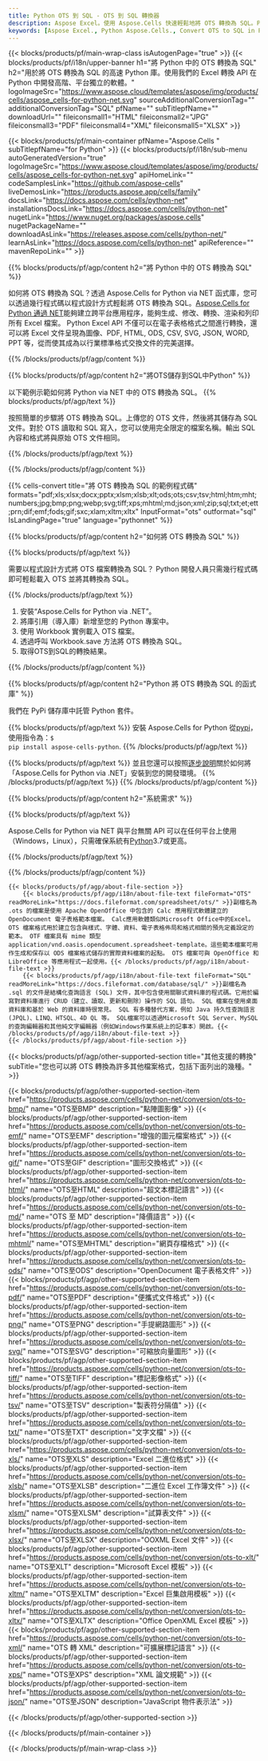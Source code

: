 ```yaml
---
title: Python OTS 到 SQL - OTS 到 SQL 轉換器
description: Aspose Excel。使用 Aspose.Cells 快速輕鬆地將 OTS 轉換為 SQL。Python OTS 到 SQL。 Python 將 OTS 儲存到 SQL。使用 Python 將 OTS 儲存為 SQL。
keywords: [Aspose Excel., Python Aspose.Cells., Convert OTS to SQL in Python., Save OTS to SQL using Python., Python OTS to SQL saveformat., OTS to SQL Converter., Python Save OTS as SQL]
---
```

{{< blocks/products/pf/main-wrap-class isAutogenPage="true" >}}
{{< blocks/products/pf/i18n/upper-banner h1="將 Python 中的 OTS 轉換為 SQL" h2="用於將 OTS 轉換為 SQL 的高速 Python 庫。使用我們的 Excel 轉換 API 在 Python 中開發高階、平台獨立的軟體。" logoImageSrc="https://www.aspose.cloud/templates/aspose/img/products/cells/aspose_cells-for-python-net.svg" sourceAdditionalConversionTag="" additionalConversionTag="SQL" pfName="" subTitlepfName="" downloadUrl="" fileiconsmall1="HTML" fileiconsmall2="JPG" fileiconsmall3="PDF" fileiconsmall4="XML" fileiconsmall5="XLSX" >}}

{{< blocks/products/pf/main-container pfName="Aspose.Cells " subTitlepfName="for Python" >}}
{{< blocks/products/pf/i18n/sub-menu autoGeneratedVersion="true" logoImageSrc="https://www.aspose.cloud/templates/aspose/img/products/cells/aspose_cells-for-python-net.svg" apiHomeLink="" codeSamplesLink="https://github.com/aspose-cells" liveDemosLink="https://products.aspose.app/cells/family" docsLink="https://docs.aspose.com/cells/python-net" installationsDocsLink="https://docs.aspose.com/cells/python-net" nugetLink="https://www.nuget.org/packages/aspose.cells" nugetPackageName="" downloadAsLink="https://releases.aspose.com/cells/python-net/" learnAsLink="https://docs.aspose.com/cells/python-net" apiReference="" mavenRepoLink="" >}}


{{% blocks/products/pf/agp/content h2="將 Python 中的 OTS 轉換為 SQL" %}}

如何將 OTS 轉換為 SQL？透過 Aspose.Cells for Python via NET 函式庫，您可以透過幾行程式碼以程式設計方式輕鬆將 OTS 轉換為 SQL。[Aspose.Cells for Python 通過 NET](https://pypi.org/project/aspose-cells-python/)能夠建立跨平台應用程序，能夠生成、修改、轉換、渲染和列印所有 Excel 檔案。 Python Excel API 不僅可以在電子表格格式之間進行轉換，還可以將 Excel 文件呈現為圖像、PDF, HTML, ODS, CSV, SVG, JSON, WORD, PPT 等，從而使其成為以行業標準格式交換文件的完美選擇。

{{% /blocks/products/pf/agp/content %}}


{{% blocks/products/pf/agp/content h2="將OTS儲存到SQL中Python" %}}

以下範例示範如何將 Python via NET 中的 OTS 轉換為 SQL。
{{% blocks/products/pf/agp/text %}}

按照簡單的步驟將 OTS 轉換為 SQL。上傳您的 OTS 文件，然後將其儲存為 SQL 文件。對於 OTS 讀取和 SQL 寫入，您可以使用完全限定的檔案名稱。輸出 SQL 內容和格式將與原始 OTS 文件相同。

{{% /blocks/products/pf/agp/text %}}

{{% /blocks/products/pf/agp/content %}}

{{% cells-convert title="將 OTS 轉換為 SQL 的範例程式碼" formats="pdf;xls;xlsx;docx;pptx;xlsm;xlsb;xlt;ods;ots;csv;tsv;html;htm;mht;numbers;jpg;bmp;png;webp;svg;tiff;xps;mhtml;md;json;xml;zip;sql;txt;et;ett;prn;dif;emf;fods;gif;sxc;xlam;xltm;xltx" InputFormat="ots" outformat="sql" IsLandingPage="true" language="pythonnet" %}}

{{% blocks/products/pf/agp/content h2="如何將 OTS 轉換為 SQL" %}}

{{% blocks/products/pf/agp/text %}}

需要以程式設計方式將 OTS 檔案轉換為 SQL？ Python 開發人員只需幾行程式碼即可輕鬆載入 OTS 並將其轉換為 SQL。

{{% /blocks/products/pf/agp/text %}}

1. 安裝“Aspose.Cells for Python via .NET”。
1. 將庫引用（導入庫）新增至您的 Python 專案中。
1. 使用 Workbook 實例載入 OTS 檔案。
1. 透過呼叫 Workbook.save 方法將 OTS 轉換為 SQL。
1. 取得OTS到SQL的轉換結果。

{{% /blocks/products/pf/agp/content %}}


{{% blocks/products/pf/agp/content h2="Python 將 OTS 轉換為 SQL 的函式庫" %}}

我們在 PyPi 儲存庫中託管 Python 套件。

{{% blocks/products/pf/agp/text %}}
安裝 Aspose.Cells for Python 從<a href="https://pypi.org/project/aspose-cells-python/">pypi</a>，使用指令為：<code>$ pip install aspose-cells-python</code>.
{{% /blocks/products/pf/agp/text %}}

{{% blocks/products/pf/agp/text %}}
並且您還可以按照[逐步說明](https://docs.aspose.com/cells/python-net/getting-started/)關於如何將「Aspose.Cells for Python via .NET」安裝到您的開發環境。
{{% /blocks/products/pf/agp/text %}}
{{% /blocks/products/pf/agp/content %}}

{{% blocks/products/pf/agp/content h2="系統需求" %}}

{{% blocks/products/pf/agp/text %}}

 Aspose.Cells for Python via NET 與平台無關 API 可以在任何平台上使用（Windows，Linux），只需確保系統有[Python](https://www.python.org/downloads/)3.7或更高。
 
{{% /blocks/products/pf/agp/text %}}

{{% /blocks/products/pf/agp/content %}}

<!-- aboutfile Starts -->
    {{< blocks/products/pf/agp/about-file-section >}}
        {{< blocks/products/pf/agp/i18n/about-file-text fileFormat="OTS" readMoreLink="https://docs.fileformat.com/spreadsheet/ots/" >}}副檔名為 .ots 的檔案是使用 Apache OpenOffice 中包含的 Calc 應用程式軟體建立的 OpenDocument 電子表格範本檔案。 Calc應用軟體類似Microsoft Office中的Excel。 OTS 檔案格式用於建立包含與樣式、字體、資料、電子表格佈局和格式相關的預先定義設定的範本。 OTF 檔案具有 mime 類型 application/vnd.oasis.opendocument.spreadsheet-template。這些範本檔案可用作生成和保存以 ODS 檔案格式儲存的實際資料檔案的起點。 OTS 檔案可與 OpenOffice 和 LibreOffice 等應用程式一起使用。{{< /blocks/products/pf/agp/i18n/about-file-text >}}
        {{< blocks/products/pf/agp/i18n/about-file-text fileFormat="SQL" readMoreLink="https://docs.fileformat.com/database/sql/" >}}副檔名為 .sql 的文件是結構化查詢語言 (SQL) 文件，其中包含使用關聯式資料庫的程式碼。它用於編寫對資料庫進行 CRUD（建立、讀取、更新和刪除）操作的 SQL 語句。 SQL 檔案在使用桌面資料庫和基於 Web 的資料庫時很常見。 SQL 有多種替代方案，例如 Java 持久性查詢語言 (JPQL)、LINQ、HTSQL、4D QL 等。 SQL檔案可以透過Microsoft SQL Server、MySQL的查詢編輯器和其他純文字編輯器（例如Windows作業系統上的記事本）開啟。{{< /blocks/products/pf/agp/i18n/about-file-text >}}
    {{< /blocks/products/pf/agp/about-file-section >}}
<!-- aboutfile Ends -->

{{< blocks/products/pf/agp/other-supported-section title="其他支援的轉換" subTitle="您也可以將 OTS 轉換為許多其他檔案格式，包括下面列出的幾種。" >}}

{{< blocks/products/pf/agp/other-supported-section-item href="https://products.aspose.com/cells/python-net/conversion/ots-to-bmp/" name="OTS至BMP" description="點陣圖影像" >}}
{{< blocks/products/pf/agp/other-supported-section-item href="https://products.aspose.com/cells/python-net/conversion/ots-to-emf/" name="OTS至EMF" description="增強的圖元檔案格式" >}}
{{< blocks/products/pf/agp/other-supported-section-item href="https://products.aspose.com/cells/python-net/conversion/ots-to-gif/" name="OTS至GIF" description="圖形交換格式" >}}
{{< blocks/products/pf/agp/other-supported-section-item href="https://products.aspose.com/cells/python-net/conversion/ots-to-html/" name="OTS至HTML" description="超文本標記語言" >}}
{{< blocks/products/pf/agp/other-supported-section-item href="https://products.aspose.com/cells/python-net/conversion/ots-to-md/" name="OTS 至 MD" description="降價語言" >}}
{{< blocks/products/pf/agp/other-supported-section-item href="https://products.aspose.com/cells/python-net/conversion/ots-to-mhtml/" name="OTS至MHTML" description="網頁存檔格式" >}}
{{< blocks/products/pf/agp/other-supported-section-item href="https://products.aspose.com/cells/python-net/conversion/ots-to-ods/" name="OTS至ODS" description="OpenDocument 電子表格文件" >}}
{{< blocks/products/pf/agp/other-supported-section-item href="https://products.aspose.com/cells/python-net/conversion/ots-to-pdf/" name="OTS至PDF" description="便攜式文件格式" >}}
{{< blocks/products/pf/agp/other-supported-section-item href="https://products.aspose.com/cells/python-net/conversion/ots-to-png/" name="OTS至PNG" description="手提網路圖形" >}}
{{< blocks/products/pf/agp/other-supported-section-item href="https://products.aspose.com/cells/python-net/conversion/ots-to-svg/" name="OTS至SVG" description="可縮放向量圖形" >}}
{{< blocks/products/pf/agp/other-supported-section-item href="https://products.aspose.com/cells/python-net/conversion/ots-to-tiff/" name="OTS至TIFF" description="標記影像格式" >}}
{{< blocks/products/pf/agp/other-supported-section-item href="https://products.aspose.com/cells/python-net/conversion/ots-to-tsv/" name="OTS至TSV" description="製表符分隔值" >}}
{{< blocks/products/pf/agp/other-supported-section-item href="https://products.aspose.com/cells/python-net/conversion/ots-to-txt/" name="OTS至TXT" description="文字文檔" >}}
{{< blocks/products/pf/agp/other-supported-section-item href="https://products.aspose.com/cells/python-net/conversion/ots-to-xls/" name="OTS至XLS" description="Excel 二進位格式" >}}
{{< blocks/products/pf/agp/other-supported-section-item href="https://products.aspose.com/cells/python-net/conversion/ots-to-xlsb/" name="OTS至XLSB" description="二進位 Excel 工作簿文件" >}}
{{< blocks/products/pf/agp/other-supported-section-item href="https://products.aspose.com/cells/python-net/conversion/ots-to-xlsm/" name="OTS至XLSM" description="試算表文件" >}}
{{< blocks/products/pf/agp/other-supported-section-item href="https://products.aspose.com/cells/python-net/conversion/ots-to-xlsx/" name="OTS至XLSX" description="OOXML Excel 文件" >}}
{{< blocks/products/pf/agp/other-supported-section-item href="https://products.aspose.com/cells/python-net/conversion/ots-to-xlt/" name="OTS至XLT" description="Microsoft Excel 模板" >}}
{{< blocks/products/pf/agp/other-supported-section-item href="https://products.aspose.com/cells/python-net/conversion/ots-to-xltm/" name="OTS至XLTM" description="Excel 巨集啟用模板" >}}
{{< blocks/products/pf/agp/other-supported-section-item href="https://products.aspose.com/cells/python-net/conversion/ots-to-xltx/" name="OTS至XLTX" description="Office OpenXML Excel 模板" >}}
{{< blocks/products/pf/agp/other-supported-section-item href="https://products.aspose.com/cells/python-net/conversion/ots-to-xml/" name="OTS 轉 XML" description="可擴展標記語言" >}}
{{< blocks/products/pf/agp/other-supported-section-item href="https://products.aspose.com/cells/python-net/conversion/ots-to-xps/" name="OTS至XPS" description="XML 論文規範" >}}
{{< blocks/products/pf/agp/other-supported-section-item href="https://products.aspose.com/cells/python-net/conversion/ots-to-json/" name="OTS至JSON" description="JavaScript 物件表示法" >}}

{{< /blocks/products/pf/agp/other-supported-section >}}

{{< /blocks/products/pf/main-container >}}
    
{{< /blocks/products/pf/main-wrap-class >}}
